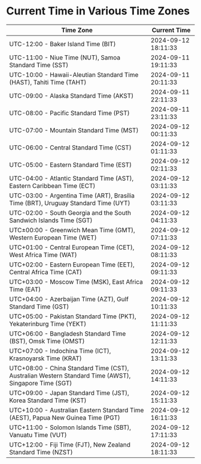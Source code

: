 # Current Time in Various Time Zones

| Time Zone | Current Time |
|-----------|--------------|
| UTC-12:00 - Baker Island Time (BIT) | 2024-09-12 18:11:33 |
| UTC-11:00 - Niue Time (NUT), Samoa Standard Time (SST) | 2024-09-11 19:11:33 |
| UTC-10:00 - Hawaii-Aleutian Standard Time (HAST), Tahiti Time (TAHT) | 2024-09-11 20:11:33 |
| UTC-09:00 - Alaska Standard Time (AKST) | 2024-09-11 22:11:33 |
| UTC-08:00 - Pacific Standard Time (PST) | 2024-09-11 23:11:33 |
| UTC-07:00 - Mountain Standard Time (MST) | 2024-09-12 00:11:33 |
| UTC-06:00 - Central Standard Time (CST) | 2024-09-12 01:11:33 |
| UTC-05:00 - Eastern Standard Time (EST) | 2024-09-12 02:11:33 |
| UTC-04:00 - Atlantic Standard Time (AST), Eastern Caribbean Time (ECT) | 2024-09-12 03:11:33 |
| UTC-03:00 - Argentina Time (ART), Brasília Time (BRT), Uruguay Standard Time (UYT) | 2024-09-12 03:11:33 |
| UTC-02:00 - South Georgia and the South Sandwich Islands Time (SGT) | 2024-09-12 04:11:33 |
| UTC±00:00 - Greenwich Mean Time (GMT), Western European Time (WET) | 2024-09-12 07:11:33 |
| UTC+01:00 - Central European Time (CET), West Africa Time (WAT) | 2024-09-12 08:11:33 |
| UTC+02:00 - Eastern European Time (EET), Central Africa Time (CAT) | 2024-09-12 09:11:33 |
| UTC+03:00 - Moscow Time (MSK), East Africa Time (EAT) | 2024-09-12 09:11:33 |
| UTC+04:00 - Azerbaijan Time (AZT), Gulf Standard Time (GST) | 2024-09-12 10:11:33 |
| UTC+05:00 - Pakistan Standard Time (PKT), Yekaterinburg Time (YEKT) | 2024-09-12 11:11:33 |
| UTC+06:00 - Bangladesh Standard Time (BST), Omsk Time (OMST) | 2024-09-12 12:11:33 |
| UTC+07:00 - Indochina Time (ICT), Krasnoyarsk Time (KRAT) | 2024-09-12 13:11:33 |
| UTC+08:00 - China Standard Time (CST), Australian Western Standard Time (AWST), Singapore Time (SGT) | 2024-09-12 14:11:33 |
| UTC+09:00 - Japan Standard Time (JST), Korea Standard Time (KST) | 2024-09-12 15:11:33 |
| UTC+10:00 - Australian Eastern Standard Time (AEST), Papua New Guinea Time (PGT) | 2024-09-12 16:11:33 |
| UTC+11:00 - Solomon Islands Time (SBT), Vanuatu Time (VUT) | 2024-09-12 17:11:33 |
| UTC+12:00 - Fiji Time (FJT), New Zealand Standard Time (NZST) | 2024-09-12 18:11:33 |
